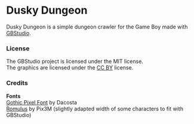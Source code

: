 # Dusky Dungeon
Dusky Dungeon is a simple dungeon crawler for the Game Boy made with [GBStudio](https://www.gbstudio.dev/).

### License
The GBStudio project is licensed under the MIT license.<br>
The graphics are licensed under the [CC BY](https://creativecommons.org/licenses/by/4.0/) license.

### Credits
**Fonts**<br>
[Gothic Pixel Font](https://dacosta.itch.io/gothic-pixel-font) by Dacosta<br>
[Romulus](https://opengameart.org/content/pixel-fonts-by-pix3m) by Pix3M (slightly adapted width of some characters to fit with GBStudio) 

